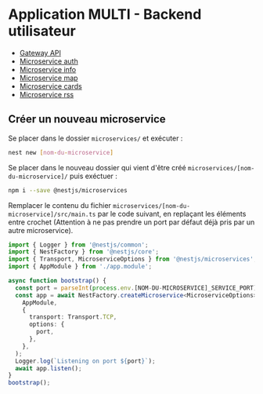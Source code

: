 # Application MULTI - Backend utilisateur
- [Gateway API](dev/user-backend-nest/main/README.md)
- [Microservice auth](dev/user-backend-nest/microservices/auth/README.md)
- [Microservice info](dev/user-backend-nest/microservices/info/README.md)
- [Microservice map](dev/user-backend-nest/microservices/map/README.md)
- [Microservice cards](dev/user-backend-nest/microservices/cards/README.md)
- [Microservice rss](dev/user-backend-nest/microservices/rss/README.md)

## Créer un nouveau microservice

Se placer dans le dossier `microservices/` et exécuter :
```bash
nest new [nom-du-microservice]
```

Se placer dans le nouveau dossier qui vient d'être créé `microservices/[nom-du-microservice]/` puis exéctuer :
```bash
npm i --save @nestjs/microservices
```

Remplacer le contenu du fichier `microservices/[nom-du-microservice]/src/main.ts` par le code suivant, en replaçant les éléments entre crochet (Attention à ne pas prendre un port par défaut déjà pris par un autre microservice).
```typescript
import { Logger } from '@nestjs/common';
import { NestFactory } from '@nestjs/core';
import { Transport, MicroserviceOptions } from '@nestjs/microservices';
import { AppModule } from './app.module';

async function bootstrap() {
  const port = parseInt(process.env.[NOM-DU-MICROSERVICE]_SERVICE_PORT) || 30[XX];
  const app = await NestFactory.createMicroservice<MicroserviceOptions>(
    AppModule,
    {
      transport: Transport.TCP,
      options: {
        port,
      },
    },
  );
  Logger.log(`Listening on port ${port}`);
  await app.listen();
}
bootstrap();
```
